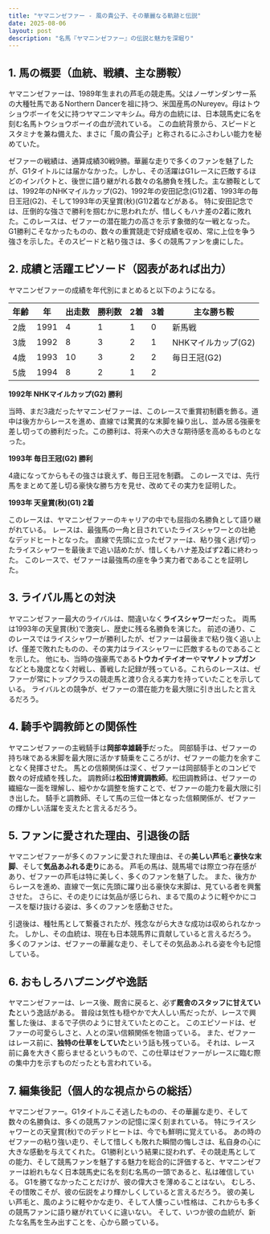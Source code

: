```yaml
---
title: "ヤマニンゼファー - 風の貴公子、その華麗なる軌跡と伝説"
date: 2025-08-06
layout: post
description: "名馬『ヤマニンゼファー』の伝説と魅力を深堀り"
---
```


## 1. 馬の概要（血統、戦績、主な勝鞍）

ヤマニンゼファーは、1989年生まれの芦毛の競走馬。父はノーザンダンサー系の大種牡馬であるNorthern Dancerを祖に持つ、米国産馬のNureyev。母はトウショウボーイを父に持つヤマニンマキシム。母方の血統には、日本競馬史に名を刻む名馬トウショウボーイの血が流れている。  この血統背景から、スピードとスタミナを兼ね備えた、まさに「風の貴公子」と称されるにふさわしい能力を秘めていた。

ゼファーの戦績は、通算成績30戦9勝。華麗な走りで多くのファンを魅了したが、G1タイトルには届かなかった。しかし、その活躍はG1レースに匹敵するほどのインパクトと、後世に語り継がれる数々の名勝負を残した。主な勝鞍としては、1992年のNHKマイルカップ(G2)、1992年の安田記念(G1)2着、1993年の毎日王冠(G2)、そして1993年の天皇賞(秋)(G1)2着などがある。  特に安田記念では、圧倒的な強さで勝利を掴むかに思われたが、惜しくもハナ差の2着に敗れた。このレースは、ゼファーの潜在能力の高さを示す象徴的な一戦となった。  G1勝利こそなかったものの、数々の重賞競走で好成績を収め、常に上位を争う強さを示した。そのスピードと粘り強さは、多くの競馬ファンを虜にした。


## 2. 成績と活躍エピソード（図表があれば出力）

ヤマニンゼファーの成績を年代別にまとめると以下のようになる。

| 年齢 | 年 | 出走数 | 勝利数 | 2着 | 3着 | 主な勝ち鞍 |
|---|---|---|---|---|---|---|
| 2歳 | 1991 | 4 | 1 | 1 | 0 | 新馬戦 |
| 3歳 | 1992 | 8 | 3 | 2 | 1 | NHKマイルカップ(G2) |
| 4歳 | 1993 | 10 | 3 | 2 | 2 | 毎日王冠(G2) |
| 5歳 | 1994 | 8 | 2 | 1 | 2 |  |


**1992年 NHKマイルカップ(G2) 勝利**

当時、まだ3歳だったヤマニンゼファーは、このレースで重賞初制覇を飾る。道中は後方からレースを進め、直線では驚異的な末脚を繰り出し、並み居る強豪を差し切っての勝利だった。この勝利は、将来への大きな期待感を高めるものとなった。

**1993年 毎日王冠(G2) 勝利**

4歳になってからもその強さは衰えず、毎日王冠を制覇。  このレースでは、先行馬をまとめて差し切る豪快な勝ち方を見せ、改めてその実力を証明した。

**1993年 天皇賞(秋)(G1) 2着**

このレースは、ヤマニンゼファーのキャリアの中でも屈指の名勝負として語り継がれている。  レースは、最強馬の一角と目されていたライスシャワーとの壮絶なデッドヒートとなった。  直線で先頭に立ったゼファーは、粘り強く逃げ切ったライスシャワーを最後まで追い詰めたが、惜しくもハナ差及ばず2着に終わった。  このレースで、ゼファーは最強馬の座を争う実力者であることを証明した。


## 3. ライバル馬との対決

ヤマニンゼファー最大のライバルは、間違いなく**ライスシャワー**だった。  両馬は1993年の天皇賞(秋)で激突し、歴史に残る名勝負を演じた。  前述の通り、このレースではライスシャワーが勝利したが、ゼファーは最後まで粘り強く追い上げ、僅差で敗れたものの、その実力はライスシャワーに匹敵するものであることを示した。  他にも、当時の強豪馬である**トウカイテイオー**や**マヤノトップガン**などとも幾度となく対戦し、善戦した記録が残っている。これらのレースは、ゼファーが常にトップクラスの競走馬と渡り合える実力を持っていたことを示している。  ライバルとの競争が、ゼファーの潜在能力を最大限に引き出したと言えるだろう。


## 4. 騎手や調教師との関係性

ヤマニンゼファーの主戦騎手は**岡部幸雄騎手**だった。  岡部騎手は、ゼファーの持ち味である末脚を最大限に活かす騎乗をこころがけ、ゼファーの能力を余すことなく発揮させた。  馬との信頼関係は深く、ゼファーは岡部騎手とのコンビで数々の好成績を残した。  調教師は**松田博資調教師**。松田調教師は、ゼファーの繊細な一面を理解し、細やかな調整を施すことで、ゼファーの能力を最大限に引き出した。  騎手と調教師、そして馬の三位一体となった信頼関係が、ゼファーの輝かしい活躍を支えたと言えるだろう。


## 5. ファンに愛された理由、引退後の話

ヤマニンゼファーが多くのファンに愛された理由は、その**美しい芦毛**と**豪快な末脚**、そして**気品あふれる走り**にある。  芦毛の馬は、競馬場では際立つ存在感があり、ゼファーの芦毛は特に美しく、多くのファンを魅了した。  また、後方からレースを進め、直線で一気に先頭に躍り出る豪快な末脚は、見ている者を興奮させた。  さらに、その走りには気品が感じられ、まるで風のように軽やかにコースを駆け抜ける姿は、多くのファンを感動させた。

引退後は、種牡馬として繋養されたが、残念ながら大きな成功は収められなかった。  しかし、その血統は、現在も日本競馬界に貢献していると言えるだろう。  多くのファンは、ゼファーの華麗な走り、そしてその気品あふれる姿を今も記憶している。


## 6. おもしろハプニングや逸話

ヤマニンゼファーは、レース後、厩舎に戻ると、必ず**厩舎のスタッフに甘えていた**という逸話がある。  普段は気性も穏やかで大人しい馬だったが、レースで興奮した後は、まるで子供のように甘えていたとのこと。  このエピソードは、ゼファーの可愛らしさと、人との深い信頼関係を物語っている。  また、ゼファーはレース前に、**独特の仕草をしていた**という話も残っている。  それは、レース前に鼻を大きく膨らませるというもので、この仕草はゼファーがレースに臨む際の集中力を示すものだったとも言われている。


## 7. 編集後記（個人的な視点からの総括）

ヤマニンゼファー。G1タイトルこそ逃したものの、その華麗な走り、そして数々の名勝負は、多くの競馬ファンの記憶に深く刻まれている。  特にライスシャワーとの天皇賞(秋)でのデッドヒートは、今でも鮮明に覚えている。  あの時のゼファーの粘り強い走り、そして惜しくも敗れた瞬間の悔しさは、私自身の心に大きな感動を与えてくれた。  G1勝利という結果に捉われず、その競走馬としての能力、そして競馬ファンを魅了する魅力を総合的に評価すると、ヤマニンゼファーは紛れもなく日本競馬史に名を刻む名馬の一頭であると、私は確信している。  G1を勝てなかったことだけが、彼の偉大さを薄めることはない。  むしろ、その惜敗こそが、彼の伝説をより輝かしくしていると言えるだろう。  彼の美しい芦毛と、風のように軽やかな走り、そして人懐っこい性格は、これからも多くの競馬ファンに語り継がれていくに違いない。  そして、いつか彼の血統が、新たな名馬を生み出すことを、心から願っている。
